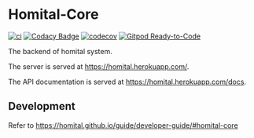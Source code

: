 # Homital-Core

[![ci](https://github.com/Homital/Homital-Core/actions/workflows/ci.yml/badge.svg)](https://github.com/Homital/Homital-Core/actions/workflows/ci.yml)
[![Codacy Badge](https://app.codacy.com/project/badge/Grade/b7a415b1f02144d9a12b4bb532309ef2)](https://www.codacy.com/gh/Homital/Homital-Core?utm_source=github.com&amp;utm_medium=referral&amp;utm_content=Homital/Homital-Core&amp;utm_campaign=Badge_Grade)
[![codecov](https://codecov.io/gh/Homital/Homital-Core/branch/master/graph/badge.svg?token=ZASHHOBBOW)](https://codecov.io/gh/Homital/Homital-Core)
[![Gitpod Ready-to-Code](https://img.shields.io/badge/Gitpod-Ready--to--Code-blue?logo=gitpod)](https://gitpod.io/#https://github.com/Homital/Homital-Core)

The backend of homital system.

The server is served at <https://homital.herokuapp.com/>.

The API documentation is served at <https://homital.herokuapp.com/docs>.

## Development

Refer to <https://homital.github.io/guide/developer-guide/#homital-core>
